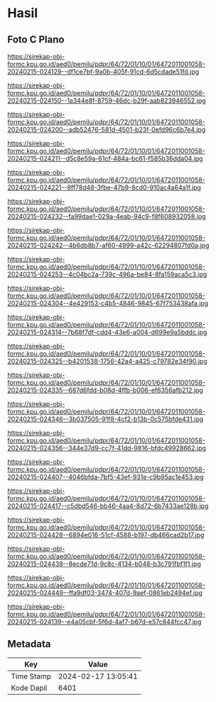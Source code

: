 # Hasil

## Foto C Plano

https://sirekap-obj-formc.kpu.go.id/aed0/pemilu/pdpr/64/72/01/10/01/6472011001058-20240215-024129--df1ce7bf-9a0b-405f-91cd-6d5cdade51fd.jpg

https://sirekap-obj-formc.kpu.go.id/aed0/pemilu/pdpr/64/72/01/10/01/6472011001058-20240215-024150--1a344e8f-8759-46dc-b29f-aab823946552.jpg

https://sirekap-obj-formc.kpu.go.id/aed0/pemilu/pdpr/64/72/01/10/01/6472011001058-20240215-024200--adb52476-581d-4501-b23f-0efd96c6b7e4.jpg

https://sirekap-obj-formc.kpu.go.id/aed0/pemilu/pdpr/64/72/01/10/01/6472011001058-20240215-024211--d5c8e59a-61cf-484a-bc61-f585b36dda04.jpg

https://sirekap-obj-formc.kpu.go.id/aed0/pemilu/pdpr/64/72/01/10/01/6472011001058-20240215-024221--8ff78d48-3fbe-47b9-8cd0-910ac4a64a1f.jpg

https://sirekap-obj-formc.kpu.go.id/aed0/pemilu/pdpr/64/72/01/10/01/6472011001058-20240215-024232--fa99dae1-029a-4eab-94c9-f8f608932058.jpg

https://sirekap-obj-formc.kpu.go.id/aed0/pemilu/pdpr/64/72/01/10/01/6472011001058-20240215-024242--4b6db8b7-af60-4999-a42c-62294807fd0a.jpg

https://sirekap-obj-formc.kpu.go.id/aed0/pemilu/pdpr/64/72/01/10/01/6472011001058-20240215-024253--4c04bc2a-739c-496a-be84-8fa159aca5c3.jpg

https://sirekap-obj-formc.kpu.go.id/aed0/pemilu/pdpr/64/72/01/10/01/6472011001058-20240215-024304--4e429153-c4b5-4846-9845-67f753438afa.jpg

https://sirekap-obj-formc.kpu.go.id/aed0/pemilu/pdpr/64/72/01/10/01/6472011001058-20240215-024314--7b68f7df-cdd4-43e6-a004-d699e9a5bddc.jpg

https://sirekap-obj-formc.kpu.go.id/aed0/pemilu/pdpr/64/72/01/10/01/6472011001058-20240215-024325--b4201538-1756-42a4-a425-c79782e34f90.jpg

https://sirekap-obj-formc.kpu.go.id/aed0/pemilu/pdpr/64/72/01/10/01/6472011001058-20240215-024335--687d6fdd-b08d-4ffb-b006-ef6356afb212.jpg

https://sirekap-obj-formc.kpu.go.id/aed0/pemilu/pdpr/64/72/01/10/01/6472011001058-20240215-024346--3b037505-91f8-4cf2-b13b-0c575bfde431.jpg

https://sirekap-obj-formc.kpu.go.id/aed0/pemilu/pdpr/64/72/01/10/01/6472011001058-20240215-024356--344e37d9-cc7f-41dd-9816-bfdc49928662.jpg

https://sirekap-obj-formc.kpu.go.id/aed0/pemilu/pdpr/64/72/01/10/01/6472011001058-20240215-024407--4046bfda-7bf5-43ef-931e-c9b95ac1e453.jpg

https://sirekap-obj-formc.kpu.go.id/aed0/pemilu/pdpr/64/72/01/10/01/6472011001058-20240215-024417--c5dbd546-bb46-4aa4-8d72-6b7433ae128b.jpg

https://sirekap-obj-formc.kpu.go.id/aed0/pemilu/pdpr/64/72/01/10/01/6472011001058-20240215-024428--6894e016-51cf-4588-b197-db466cad2b17.jpg

https://sirekap-obj-formc.kpu.go.id/aed0/pemilu/pdpr/64/72/01/10/01/6472011001058-20240215-024438--8ecde71d-9c8c-4134-b048-b3c791fbf1f1.jpg

https://sirekap-obj-formc.kpu.go.id/aed0/pemilu/pdpr/64/72/01/10/01/6472011001058-20240215-024449--ffa9df03-3474-407d-9aef-0861eb2494ef.jpg

https://sirekap-obj-formc.kpu.go.id/aed0/pemilu/pdpr/64/72/01/10/01/6472011001058-20240215-024139--e4a05cbf-5f6d-4af7-b67d-e57c844fcc47.jpg


## Metadata

| Key        | Value               |
| ---------- | ------------------- |
| Time Stamp | 2024-02-17 13:05:41 |
| Kode Dapil | 6401                |



